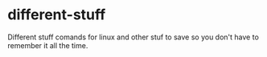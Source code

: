 # different-stuff
Different stuff comands for linux and other stuf to save so you don't have to remember it all the time.
